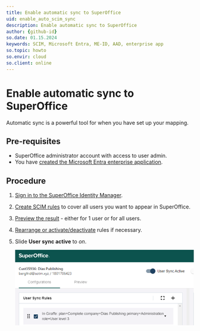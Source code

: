 ```yaml
---
title: Enable automatic sync to SuperOffice
uid: enable_auto_scim_sync
description: Enable automatic sync to SuperOffice
author: {github-id}
so.date: 01.15.2024
keywords: SCIM, Microsoft Entra, ME-ID, AAD, enterprise app
so.topic: howto
so.envir: cloud
so.client: online
---
```


# Enable automatic sync to SuperOffice

Automatic sync is a powerful tool for when you have set up your mapping.

## Pre-requisites

* SuperOffice administrator account with access to user admin.
* You have [created the Microsoft Entra enterprise application][1].

## Procedure

1. [Sign in to the SuperOffice Identity Manager][2].

2. [Create SCIM rules][3] to cover all users you want to appear in SuperOffice.

3. [Preview the result][4] - either for 1 user or for all users.

4. [Rearrange or activate/deactivate][5] rules if necessary.

5. Slide **User sync active** to *on*.

    ![user sync active slider -screenshot][img1]

<!-- Referenced links -->
[1]: create-azure-enterprise-app.md
[2]: ../sign-in-to-scim.md
[3]: ../provisioning/add-scim-rule.md
[4]: ../provisioning/preview-sync.md
[5]: ../provisioning/activate-deactivate-rules.md

<!-- Referenced images -->
[img1]: media/user-sync-active.png

